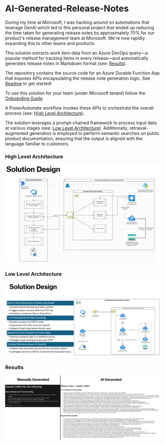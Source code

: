 # AI-Generated-Release-Notes

During my time at Microsoft, I was hacking around on automations that leverage GenAI which led to this personal project that ended up reducing the time taken for generating release notes by approximately 70% for our product's release management team at Microsoft. We're now rapidly expanding this to other teams and products.

This solution extracts work item data from an Azure DevOps query—a popular method for tracking items in every release—and automatically generates release notes in Markdown format (see: [Results](#results)).

The repository contains the source code for an Azure Durable Function App that exposes APIs encapsulating the release note generation logic. See [Readme](./release-notes-app/README.md) to get started!

To use this solution for your team (under Microsoft tenant) follow the [Onboarding Guide](./release-notes-app/Onboarding/README.md).

A PowerAutomate workflow invokes these APIs to orchestrate the overall process (see: [High Level Architecture](#high-level-architecture)).

The solution leverages a prompt-chained framework to process input data at various stages (see: [Low Level Architecture](#low-level-architecture)). Additionally, retrieval-augmented generation is employed to perform semantic searches on public product documentation, ensuring that the output is aligned with the language familiar to customers.

### High Level Architecture
![overview](./images/soln-design-overview.png)

### Low Level Architecture
![llmframework](./images/soln-design-1.png)

### Results
![ouput-comparision](./images/output-comparision.png)
